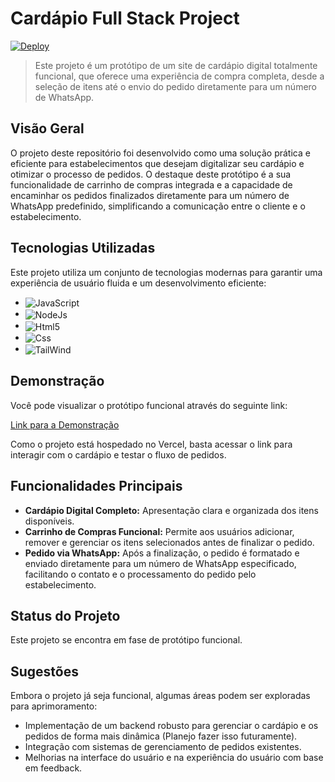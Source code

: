 # Cardápio Full Stack Project

[![Deploy](https://vercel.com/button)](https://cardapio-full-stack-project.vercel.app)

> Este projeto é um protótipo de um site de cardápio digital totalmente funcional, que oferece uma experiência de compra completa, desde a seleção de itens até o envio do pedido diretamente para um número de WhatsApp.

## Visão Geral

O projeto deste repositório foi desenvolvido como uma solução prática e eficiente para estabelecimentos que desejam digitalizar seu cardápio e otimizar o processo de pedidos. O destaque deste protótipo é a sua funcionalidade de carrinho de compras integrada e a capacidade de encaminhar os pedidos finalizados diretamente para um número de WhatsApp predefinido, simplificando a comunicação entre o cliente e o estabelecimento.

## Tecnologias Utilizadas

Este projeto utiliza um conjunto de tecnologias modernas para garantir uma experiência de usuário fluida e um desenvolvimento eficiente:

  * <img align="center" alt="JavaScript" src="https://img.shields.io/badge/JavaScript-F7DF1E?style=for-the-badge&logo=javascript&logoColor=black"/>
  * <img align="center" alt="NodeJs" src="https://img.shields.io/badge/Node.js-43853D?style=for-the-badge&logo=node.js&logoColor=white" />
  * <img align="center" alt="Html5" src="https://img.shields.io/badge/HTML5-E34F26?style=for-the-badge&logo=html5&logoColor=white" />
  * <img align="center" alt="Css" src="https://img.shields.io/badge/CSS3-1572B6?style=for-the-badge&logo=css3&logoColor=white" />
  * <img align="center" alt="TailWind" src="https://img.shields.io/badge/Tailwind_CSS-38B2AC?style=for-the-badge&logo=tailwind-css&logoColor=white" />

## Demonstração

Você pode visualizar o protótipo funcional através do seguinte link:

[Link para a Demonstração](https://cardapio-full-stack-project.vercel.app)

Como o projeto está hospedado no Vercel, basta acessar o link para interagir com o cardápio e testar o fluxo de pedidos.

## Funcionalidades Principais

* **Cardápio Digital Completo:** Apresentação clara e organizada dos itens disponíveis.
* **Carrinho de Compras Funcional:** Permite aos usuários adicionar, remover e gerenciar os itens selecionados antes de finalizar o pedido.
* **Pedido via WhatsApp:** Após a finalização, o pedido é formatado e enviado diretamente para um número de WhatsApp especificado, facilitando o contato e o processamento do pedido pelo estabelecimento.

## Status do Projeto

Este projeto se encontra em fase de protótipo funcional.

## Sugestões

Embora o projeto já seja funcional, algumas áreas podem ser exploradas para aprimoramento:

* Implementação de um backend robusto para gerenciar o cardápio e os pedidos de forma mais dinâmica (Planejo fazer isso futuramente).
* Integração com sistemas de gerenciamento de pedidos existentes.
* Melhorias na interface do usuário e na experiência do usuário com base em feedback.
